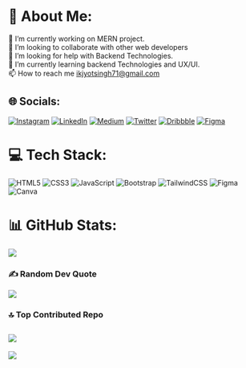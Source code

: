 # 💫 About Me:
🔭 I’m currently working on MERN project.<br>👯 I’m looking to collaborate with other web developers<br>🤝 I’m looking for help with Backend Technologies.<br>🌱 I’m currently learning backend Technologies and UX/UI.<br>📫 How to reach me ikjyotsingh71@gmail.com


## 🌐 Socials:
[![Instagram](https://img.shields.io/badge/Instagram-%23E4405F.svg?logo=Instagram&logoColor=white)](https://instagram.com/ikjyotsingh8239)
[![LinkedIn](https://img.shields.io/badge/LinkedIn-%230077B5.svg?logo=linkedin&logoColor=white)](https://www.linkedin.com/in/ikjyot-singh-385849177/) 
[![Medium](https://img.shields.io/badge/Medium-%AE445A?logo=medium&logoColor=white)](https://medium.com/@Ikjyotsingh) 
[![Twitter](https://img.shields.io/badge/Twitter-12100E?logo=Twitter&logoColor=white)](https://twitter.com/Ikjyot4) 
[![Dribbble](https://img.shields.io/badge/Dribbble-AE445A?logo=Dribbble&logoColor=white)](https://dribbble.com/luffy01) 
[![Figma](https://img.shields.io/badge/Figma-%6625f49?logo=Figma&logoColor=white)](https://www.figma.com/files/user/1119957654947483727?fuid=1119957654947483727)

# 💻 Tech Stack:
![HTML5](https://img.shields.io/badge/html5-%23E34F26.svg?style=for-the-badge&logo=html5&logoColor=white) ![CSS3](https://img.shields.io/badge/css3-%231572B6.svg?style=for-the-badge&logo=css3&logoColor=white) ![JavaScript](https://img.shields.io/badge/javascript-%23323330.svg?style=for-the-badge&logo=javascript&logoColor=%23F7DF1E) ![Bootstrap](https://img.shields.io/badge/bootstrap-%23563D7C.svg?style=for-the-badge&logo=bootstrap&logoColor=white) ![TailwindCSS](https://img.shields.io/badge/tailwindcss-%2338B2AC.svg?style=for-the-badge&logo=tailwind-css&logoColor=white) 	![Figma](https://img.shields.io/badge/figma-%23F24E1E.svg?style=for-the-badge&logo=figma&logoColor=white) ![Canva](https://img.shields.io/badge/Canva-%2300C4CC.svg?style=for-the-badge&logo=Canva&logoColor=white)

# 📊 GitHub Stats:
![](https://github-readme-streak-stats.herokuapp.com/?user=IKJYOT206&theme=radical&hide_border=false)<br/>

### ✍️ Random Dev Quote
![](https://quotes-github-readme.vercel.app/api?type=horizontal&theme=radical)

### 🔝 Top Contributed Repo
![](https://github-contributor-stats.vercel.app/api?username=IKJYOT206&limit=5&theme=radical&combine_all_yearly_contributions=true)
---
[![](https://visitcount.itsvg.in/api?id=IKJYOT206&icon=0&color=0)](https://visitcount.itsvg.in)

<!-- Proudly created with GPRM ( https://gprm.itsvg.in ) -->
